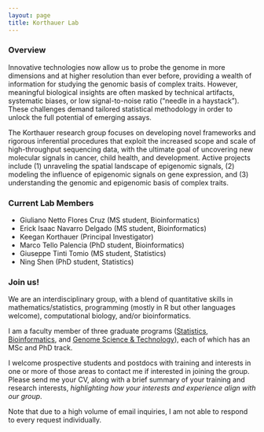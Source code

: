 ```yaml
---
layout: page
title: Korthauer Lab
---
```


<!-- Global site tag (gtag.js) - Google Analytics -->
<script async src="https://www.googletagmanager.com/gtag/js?id=UA-110175023-1"></script>
<script>
  window.dataLayer = window.dataLayer || [];
  function gtag(){dataLayer.push(arguments);}
  gtag('js', new Date());

  gtag('config', 'UA-110175023-1');
</script>


### Overview

Innovative technologies now allow us to probe the genome in more dimensions and at higher resolution than ever before, providing a wealth of information for studying the genomic basis of complex traits. However, meaningful biological insights are often masked by technical artifacts, systematic biases, or low signal-to-noise ratio (“needle in a haystack”). These challenges demand tailored statistical methodology in order to unlock the full potential of emerging assays.

The Korthauer research group focuses on developing novel frameworks and rigorous inferential procedures that exploit the increased scope and scale of high-throughput sequencing data, with the ultimate goal of uncovering new molecular signals in cancer, child health, and development. Active projects include (1) unraveling the spatial landscape of epigenomic signals, (2) modeling the influence of epigenomic signals on gene expression, and (3) understanding the genomic and epigenomic basis of complex traits.

### Current Lab Members

* Giuliano Netto Flores Cruz (MS student, Bioinformatics)
* Erick Isaac Navarro Delgado (MS student, Bioinformatics)
* Keegan Korthauer (Principal Investigator)
* Marco Tello Palencia (PhD student, Bioinformatics)
* Giuseppe Tinti Tomio (MS student, Statistics)
* Ning Shen (PhD student, Statistics)

### Join us!

We are an interdisciplinary group, with a blend of quantitative skills in mathematics/statistics, programming (mostly in R but other languages welcome), computational biology, and/or bioinformatics. 

I am a faculty member of three graduate programs ([Statistics](https://www.stat.ubc.ca/graduate), [Bioinformatics](http://www.bioinformatics.ubc.ca/apply/), and [Genome Science & Technology](https://www.gsat.ubc.ca/admission/)), each of which has an MSc and PhD track. 

I welcome prospective students and postdocs with training and interests in one or more of those areas to contact me if interested in joining the group. Please send me your CV, along with a brief summary of your training and research interests, *highlighting how your interests and experience align with our group*. 

Note that due to a high volume of email inquiries, I am not able to respond to every request individually. 